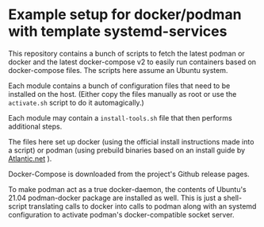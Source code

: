 # Example setup for docker/podman with template systemd-services

This repository contains a bunch of scripts to fetch the latest
podman or docker and the latest docker-compose v2 to easily run
containers based on docker-compose files. The scripts here assume
an Ubuntu system.

Each module contains a bunch of configuration files that need
to be installed on the host. (Either copy the files manually as 
root or use the `activate.sh` script to do it automagically.)

Each module may contain a `install-tools.sh` file that then
performs additional steps. 

The files here set up docker (using the official install 
instructions made into a script) or podman (using prebuild 
binaries based on an install guide by
[Atlantic.net](https://www.atlantic.net/dedicated-server-hosting/how-to-install-and-use-podman-on-ubuntu-20-04/)
).

Docker-Compose is downloaded from the project's Github
release pages.

To make podman act as a true docker-daemon, the contents 
of Ubuntu's 21.04 podman-docker package are installed as
well. This is just a shell-script translating calls to
docker into calls to podman along with an systemd configuration
to activate podman's docker-compatible socket server.
